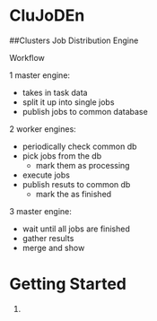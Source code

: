 # CluJoDEn
##Clusters Job Distribution Engine

Workflow

1 master engine:
  - takes in task data
  - split it up into single jobs
  - publish jobs to common database

2 worker engines:
  - periodically check common db
  - pick jobs from the db
    - mark them as processing
  - execute jobs
  - publish resuts to common db
    - mark the as finished

3 master engine:
  - wait until all jobs are finished
  - gather results
  - merge and show
  
# Getting Started
1. 
